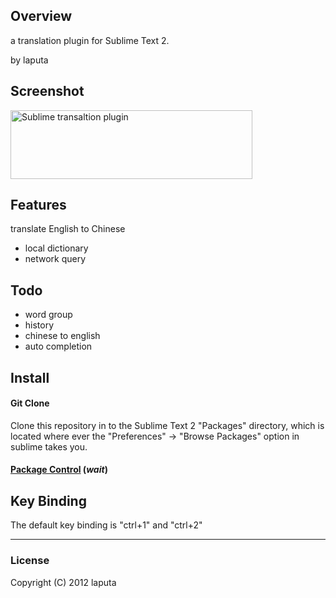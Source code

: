## Overview
a translation plugin for Sublime Text 2.

 by laputa

## Screenshot
<a href="https://github.com/standfast/Translate/raw/master/pic/screenshot.png"><img style="border: medium none;" title="SublimeTask with Monaco font" src="https://github.com/standfast/Translate/raw/master/pic/screenshot.png" alt="Sublime transaltion plugin" width="387" height="110"></a>

## Features
translate English to Chinese
* local dictionary
* network query

## Todo
* word group
* history
* chinese to english
* auto completion

## Install
#### Git Clone
Clone this repository in to the Sublime Text 2 "Packages" directory, which is located where ever the 
"Preferences" -> "Browse Packages" option in sublime takes you.

#### [Package Control](https://github.com/wbond/sublime_package_control) (*wait*)

## Key Binding
The default key binding is "ctrl+1" and "ctrl+2"


---

### License
Copyright (C) 2012 laputa
